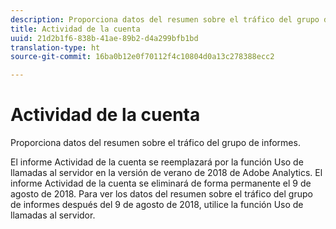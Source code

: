 ```yaml
---
description: Proporciona datos del resumen sobre el tráfico del grupo de informes.
title: Actividad de la cuenta
uuid: 21d2b1f6-838b-41ae-89b2-d4a299bfb1bd
translation-type: ht
source-git-commit: 16ba0b12e0f70112f4c10804d0a13c278388ecc2

---
```



# Actividad de la cuenta

Proporciona datos del resumen sobre el tráfico del grupo de informes.

El informe Actividad de la cuenta se reemplazará por la función Uso de llamadas al servidor en la versión de verano de 2018 de Adobe Analytics. El informe Actividad de la cuenta se eliminará de forma permanente el 9 de agosto de 2018. Para ver los datos del resumen sobre el tráfico del grupo de informes después del 9 de agosto de 2018, utilice la función Uso de llamadas al servidor.
